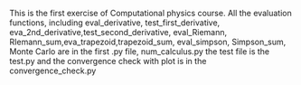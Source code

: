 This is the first exercise of Computational physics course.
All the evaluation functions, including eval_derivative, test_first_derivative, eva_2nd_derivative,test_second_derivative, eval_Riemann, RIemann_sum,eva_trapezoid,trapezoid_sum, eval_simpson, Simpson_sum, Monte Carlo
are in the first .py file, num_calculus.py the test file is the test.py and the convergence check with plot is in the convergence_check.py